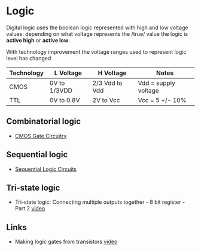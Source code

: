 # Logic

Digital logic uses the boolean logic represented with high and low voltage values:
depending on what voltage represents the /true/ value the logic is **active high** or **active low**.

With technology improvement the voltage ranges used to represent logic level has changed

| Technology | L Voltage | H Voltage |Notes |
|------------|-----------|-----------|------|
|CMOS        |0V to 1/3VDD|2/3 Vdd to Vdd|Vdd = supply voltage |
|TTL |0V to 0.8V | 2V to Vcc | Vcc = 5 +/- 10% |

## Combinatorial logic

 - [CMOS Gate Circuitry](http://www.allaboutcircuits.com/textbook/digital/chpt-3/cmos-gate-circuitry/)

## Sequential logic

 - [Sequential Logic Circuits](http://www.electronics-tutorials.ws/sequential/seq_1.html)

## Tri-state logic

 - Tri-state logic: Connecting multiple outputs together - 8 bit register - Part 2 [video](https://youtu.be/faAjse109Q8)

## Links

 - Making logic gates from transistors [video](https://www.youtube.com/watch?v=sTu3LwpF6XI)
